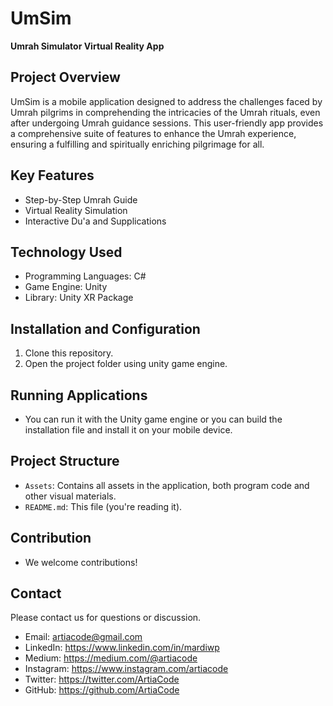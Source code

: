 # UmSim

**Umrah Simulator Virtual Reality App**

## Project Overview

UmSim is a mobile application designed to address the challenges faced by Umrah pilgrims in comprehending the intricacies of the Umrah rituals, even after undergoing Umrah guidance sessions. This user-friendly app provides a comprehensive suite of features to enhance the Umrah experience, ensuring a fulfilling and spiritually enriching pilgrimage for all.

## Key Features

* Step-by-Step Umrah Guide
* Virtual Reality Simulation
* Interactive Du'a and Supplications

## Technology Used

* Programming Languages: C#
* Game Engine: Unity
* Library: Unity XR Package

## Installation and Configuration

1. Clone this repository.
2. Open the project folder using unity game engine.

## Running Applications

* You can run it with the Unity game engine or you can build the installation file and install it on your mobile device.

## Project Structure

* `Assets`: Contains all assets in the application, both program code and other visual materials.
* `README.md`: This file (you're reading it).

## Contribution

* We welcome contributions!

## Contact

Please contact us for questions or discussion.
* Email: artiacode@gmail.com
* LinkedIn: https://www.linkedin.com/in/mardiwp
* Medium: https://medium.com/@artiacode
* Instagram: https://www.instagram.com/artiacode
* Twitter: https://twitter.com/ArtiaCode
* GitHub: https://github.com/ArtiaCode
